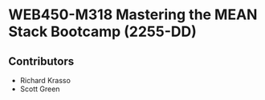 # WEB450-M318 Mastering the MEAN Stack Bootcamp (2255-DD)
## Contributors
* Richard Krasso
* Scott Green
